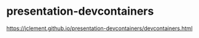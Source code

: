 # presentation-devcontainers

https://jclement.github.io/presentation-devcontainers/devcontainers.html
